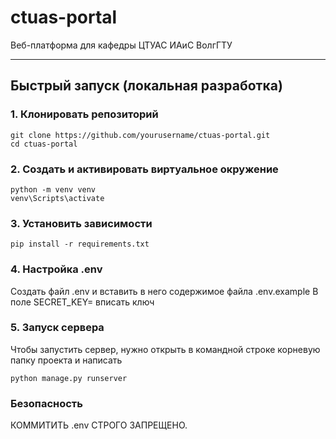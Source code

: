 # ctuas-portal

Веб-платформа для кафедры ЦТУАС ИАиС ВолгГТУ

---

## Быстрый запуск (локальная разработка)

### 1. Клонировать репозиторий

```
git clone https://github.com/yourusername/ctuas-portal.git
cd ctuas-portal
``` 
### 2. Создать и активировать виртуальное окружение
```
python -m venv venv
venv\Scripts\activate
```
### 3. Установить зависимости
```
pip install -r requirements.txt
```
### 4. Настройка .env
Создать файл .env и вставить в него содержимое файла .env.example
В поле SECRET_KEY= вписать ключ

### 5. Запуск сервера
Чтобы запустить сервер, нужно открыть в командной строке корневую папку проекта и написать
```
python manage.py runserver
```

### Безопасность
КОММИТИТЬ .env СТРОГО ЗАПРЕЩЕНО.
